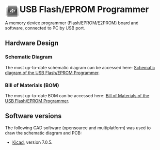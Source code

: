 # <img align="left" src="/images/icon.png" alt="usbflashprog" title="usbflashprog">USB Flash/EPROM Programmer

A memory device programmer (Flash/EPROM/E2PROM) board and software, connected to PC by USB port.

## Hardware Design

### Schematic Diagram

The most up-to-date schematic diagram can be accessed here: [Schematic diagram of the USB Flash/EPROM Programmer](https://robsonsmartins.github.io/usbflashprog/hardware/usbflashprog_sch.pdf).

### Bill of Materials (BOM)

The most up-to-date BOM can be accessed here: [Bill of Materials of the USB Flash/EPROM Programmer](https://robsonsmartins.github.io/usbflashprog/hardware/usbflashprog_bom.pdf).

## Software versions

The following CAD software (opensource and multiplatform) was used to draw the schematic diagram and PCB:

- [Kicad](https://www.kicad.org), version 7.0.5.
